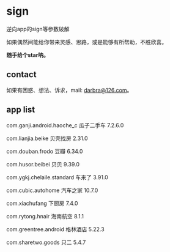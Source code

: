 # sign
逆向app的sign等参数破解

如果偶然间能给你带来灵感、思路，或是能够有所帮助，不胜欣喜。

**随手给个star呐。**

## contact

如果有困惑、想法、诉求，mail: darbra@126.com。

## app list

com.ganji.android.haoche_c 瓜子二手车 7.2.6.0

com.lianjia.beike 贝壳找房 2.31.0

com.douban.frodo 豆瓣 6.34.0

com.husor.beibei 贝贝 9.39.0

com.ygkj.chelaile.standard 车来了 3.91.0

com.cubic.autohome 汽车之家 10.7.0

com.xiachufang 下厨房 7.4.0

com.rytong.hnair 海南航空 8.1.1

com.greentree.android 格林酒店 5.22.3

com.sharetwo.goods 只二 5.4.7
